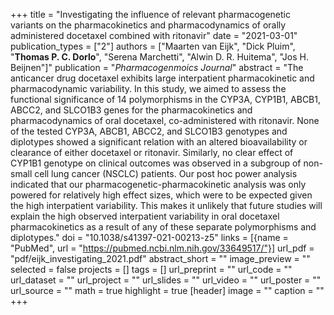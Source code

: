 +++
title = "Investigating the influence of relevant pharmacogenetic variants on the pharmacokinetics and pharmacodynamics of orally administered docetaxel combined with ritonavir"
date = "2021-03-01"
publication_types = ["2"]
authors = ["Maarten van Eijk", "Dick Pluim", "**Thomas P. C. Dorlo**", "Serena Marchetti", "Alwin D. R. Huitema", "Jos H. Beijnen"]"
publication = "_Pharmacogenmoics Journal_"
abstract = "The anticancer drug docetaxel exhibits large interpatient pharmacokinetic and pharmacodynamic variability. In this study, we aimed to assess the functional significance of 14 polymorphisms in the CYP3A, CYP1B1, ABCB1, ABCC2, and SLCO1B3 genes for the pharmacokinetics and pharmacodynamics of oral docetaxel, co-administered with ritonavir. None of the tested CYP3A, ABCB1, ABCC2, and SLCO1B3 genotypes and diplotypes showed a significant relation with an altered bioavailability or clearance of either docetaxel or ritonavir. Similarly, no clear effect of CYP1B1 genotype on clinical outcomes was observed in a subgroup of non-small cell lung cancer (NSCLC) patients. Our post hoc power analysis indicated that our pharmacogenetic-pharmacokinetic analysis was only powered for relatively high effect sizes, which were to be expected given the high interpatient variability. This makes it unlikely that future studies will explain the high observed interpatient variability in oral docetaxel pharmacokinetics as a result of any of these separate polymorphisms and diplotypes."
doi = "10.1038/s41397-021-00213-z5"
links = [{name = "PubMed", url = "https://pubmed.ncbi.nlm.nih.gov/33649517/"}]
url_pdf = "pdf/eijk_investigating_2021.pdf"
abstract_short = ""
image_preview = ""
selected = false
projects = []
tags = []
url_preprint = ""
url_code = ""
url_dataset = ""
url_project = ""
url_slides = ""
url_video = ""
url_poster = ""
url_source = ""
math = true
highlight = true
[header]
image = ""
caption = ""
+++

